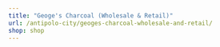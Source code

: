```yaml
---
title: "Geoge's Charcoal (Wholesale & Retail)"
url: /antipolo-city/geoges-charcoal-wholesale-and-retail/
shop: shop
---
```


